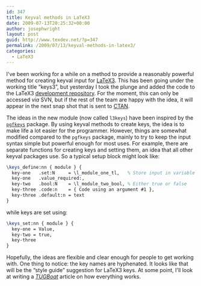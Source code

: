 ```yaml
---
id: 347
title: Keyval methods in LaTeX3
date: 2009-07-13T20:25:32+00:00
author: josephwright
layout: post
guid: http://www.texdev.net/?p=347
permalink: /2009/07/13/keyval-methods-in-latex3/
categories:
  - LaTeX3
---
```

I've been working for a while on a method to provide a reasonably powerful method for creating keyval input for [LaTeX3](http://www.latex-project.org/latex3.html). This has been going under the working title “keys3”, but yesterday I took the plunge and added the code to the LaTeX3 [development repository](http://www.latex-project.org/code.html). For the moment, this can only be accessed _via_ SVN, but if the rest of the team are happy with the idea, it will appear in the next snap shot that is sent to [CTAN](http://www.ctan.org).

The ideas in the new module (now called `l3keys`) have been inspired by the [`pgfkeys`](http://tug.ctan.org/cgi-bin/ctanPackageInformation.py?id=pgf) package. By using keyval methods to create keys, the idea is to make life a lot easier for the programmer. However, things are somewhat modified compared to the `pgfkeys` package, mainly to try to keep the input syntax simple but powerful enough for most uses. For example, there are separate functions for creating keys and setting them, an idea that all other keyval packages use. So a typical setup block might look like:

```latex
\keys_define:nn { module } {  
  key-one   .set:N     = \l_module_one_tl,   % Store input in variable
  key-one   .value_required:,
  key-two   .bool:N    = \l_module_two_bool, % Either true or false
  key-three .code:n    = { Code using an argument #1 },
  key-three .default:n = text
}
```

while keys are set using:

```latex
\keys_set:nn { module } {
  key-one = Value,
  key-two = true,
  key-three
}
```

Hopefully, the ideas are flexible and clear enough for people to get working with. One thing to notice: the key names are hyphenated. It looks like that will be the “style guide” suggestion for LaTeX3 keys. At some point, I'll look at writing a [_TUGBoat_](http://www.tug.org/TUGboat/) article on how everything works.
